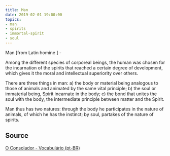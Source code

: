 ```yaml
---
title: Man
date: 2019-02-01 19:00:00
topics:
- man
- spirits
- immortal-spirit
- soul
---
```


Man [from Latin homine ] - 

Among the different species of corporeal beings, the human was chosen for the
incarnation of the spirits that reached a certain degree of development, which
gives it the moral and intellectual superiority over others. 

There are three things in man: a) the body or material being analogous to those
of animals and animated by the same vital principle; b) the soul or immaterial
being, Spirit incarnate in the body; c) the bond that unites the soul with the
body, the intermediate principle between matter and the Spirit. 

Man thus has two natures: through the body he participates in the nature of
animals, of which he has the instinct; by soul, partakes of the nature of
spirits.


## Source
[O Consolador - Vocabulário (pt-BR)](http://www.oconsolador.com.br/linkfixo/vocabulario/principal.html)


